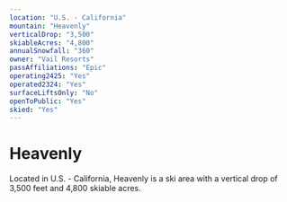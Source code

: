 ```yaml
---
location: "U.S. - California"
mountain: "Heavenly"
verticalDrop: "3,500"
skiableAcres: "4,800"
annualSnowfall: "360"
owner: "Vail Resorts"
passAffiliations: "Epic"
operating2425: "Yes"
operated2324: "Yes"
surfaceLiftsOnly: "No"
openToPublic: "Yes"
skied: "Yes"
---
```


# Heavenly

Located in U.S. - California, Heavenly is a ski area with a vertical drop of 3,500 feet and 4,800 skiable acres.